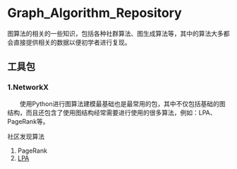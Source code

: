 # Graph_Algorithm_Repository
图算法的相关的一些知识，包括各种社群算法、图生成算法等，其中的算法大多都会直接提供相关的数据以便初学者进行复现。


## 工具包
### 1.NetworkX
  &emsp;&emsp;使用Python进行图算法建模最基础也是最常用的包，其中不仅包括基础的图结构，而且还包含了使用图结构经常需要进行使用的很多算法，例如：LPA、PageRank等。
  
 
社区发现算法
1. PageRank
2. [LPA](./LPA.ipyb)

